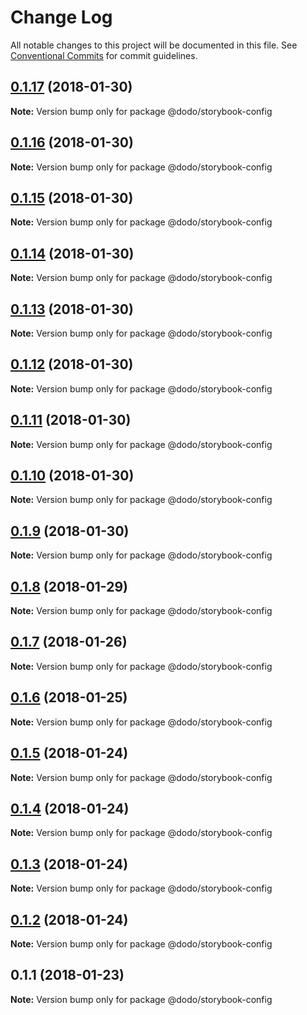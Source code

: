 # Change Log

All notable changes to this project will be documented in this file.
See [Conventional Commits](https://conventionalcommits.org) for commit guidelines.

<a name="0.1.17"></a>
## [0.1.17](https://bitbucket.isobaraustralia.com/scm/~adrian.bonnici/dodo-packages-monorepo/compare/@dodo/storybook-config@0.1.14...@dodo/storybook-config@0.1.17) (2018-01-30)




**Note:** Version bump only for package @dodo/storybook-config

<a name="0.1.16"></a>
## [0.1.16](https://bitbucket.isobaraustralia.com/scm/~adrian.bonnici/dodo-packages-monorepo/compare/@dodo/storybook-config@0.1.14...@dodo/storybook-config@0.1.16) (2018-01-30)




**Note:** Version bump only for package @dodo/storybook-config

<a name="0.1.15"></a>
## [0.1.15](https://bitbucket.isobaraustralia.com/scm/~adrian.bonnici/dodo-packages-monorepo/compare/@dodo/storybook-config@0.1.14...@dodo/storybook-config@0.1.15) (2018-01-30)




**Note:** Version bump only for package @dodo/storybook-config

<a name="0.1.14"></a>
## [0.1.14](https://bitbucket.isobaraustralia.com/scm/~adrian.bonnici/dodo-packages-monorepo/compare/@dodo/storybook-config@0.1.13...@dodo/storybook-config@0.1.14) (2018-01-30)




**Note:** Version bump only for package @dodo/storybook-config

<a name="0.1.13"></a>
## [0.1.13](https://bitbucket.isobaraustralia.com/scm/~adrian.bonnici/dodo-packages-monorepo/compare/@dodo/storybook-config@0.1.12...@dodo/storybook-config@0.1.13) (2018-01-30)




**Note:** Version bump only for package @dodo/storybook-config

<a name="0.1.12"></a>
## [0.1.12](https://bitbucket.isobaraustralia.com/scm/~adrian.bonnici/dodo-packages-monorepo/compare/@dodo/storybook-config@0.1.11...@dodo/storybook-config@0.1.12) (2018-01-30)




**Note:** Version bump only for package @dodo/storybook-config

<a name="0.1.11"></a>
## [0.1.11](https://bitbucket.isobaraustralia.com/scm/~adrian.bonnici/dodo-packages-monorepo/compare/@dodo/storybook-config@0.1.10...@dodo/storybook-config@0.1.11) (2018-01-30)




**Note:** Version bump only for package @dodo/storybook-config

<a name="0.1.10"></a>
## [0.1.10](https://bitbucket.isobaraustralia.com/scm/~adrian.bonnici/dodo-packages-monorepo/compare/@dodo/storybook-config@0.1.9...@dodo/storybook-config@0.1.10) (2018-01-30)




**Note:** Version bump only for package @dodo/storybook-config

<a name="0.1.9"></a>
## [0.1.9](https://bitbucket.isobaraustralia.com/scm/~adrian.bonnici/dodo-packages-monorepo/compare/@dodo/storybook-config@0.1.8...@dodo/storybook-config@0.1.9) (2018-01-30)




**Note:** Version bump only for package @dodo/storybook-config

<a name="0.1.8"></a>
## [0.1.8](https://bitbucket.isobaraustralia.com/scm/~adrian.bonnici/dodo-packages-monorepo/compare/@dodo/storybook-config@0.1.7...@dodo/storybook-config@0.1.8) (2018-01-29)




**Note:** Version bump only for package @dodo/storybook-config

<a name="0.1.7"></a>
## [0.1.7](https://bitbucket.isobaraustralia.com/scm/~adrian.bonnici/dodo-packages-monorepo/compare/@dodo/storybook-config@0.1.6...@dodo/storybook-config@0.1.7) (2018-01-26)




**Note:** Version bump only for package @dodo/storybook-config

<a name="0.1.6"></a>
## [0.1.6](/compare/@dodo/storybook-config@0.1.5...@dodo/storybook-config@0.1.6) (2018-01-25)




**Note:** Version bump only for package @dodo/storybook-config

<a name="0.1.5"></a>
## [0.1.5](/compare/@dodo/storybook-config@0.1.4...@dodo/storybook-config@0.1.5) (2018-01-24)




**Note:** Version bump only for package @dodo/storybook-config

<a name="0.1.4"></a>
## [0.1.4](/compare/@dodo/storybook-config@0.1.3...@dodo/storybook-config@0.1.4) (2018-01-24)




**Note:** Version bump only for package @dodo/storybook-config

<a name="0.1.3"></a>
## [0.1.3](/compare/@dodo/storybook-config@0.1.2...@dodo/storybook-config@0.1.3) (2018-01-24)




**Note:** Version bump only for package @dodo/storybook-config

<a name="0.1.2"></a>
## [0.1.2](/compare/@dodo/storybook-config@0.1.1...@dodo/storybook-config@0.1.2) (2018-01-24)




**Note:** Version bump only for package @dodo/storybook-config

<a name="0.1.1"></a>
## 0.1.1 (2018-01-23)




**Note:** Version bump only for package @dodo/storybook-config
